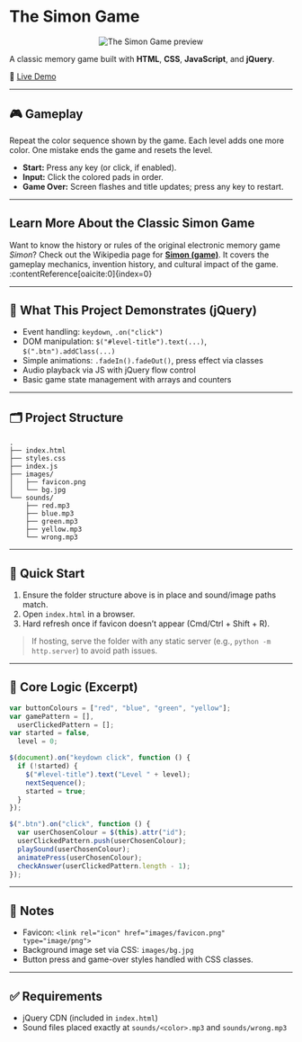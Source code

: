 # The Simon Game

<p align="center">
  <img src="https://redeem-innovations.com/wp-content/uploads/2025/09/The-simon-game.png" alt="The Simon Game preview" />
</p>

A classic memory game built with **HTML**, **CSS**, **JavaScript**, and **jQuery**.

🔗 <a href="https://mina-y-khalil.github.io/The-Simon-Game/" target="_blank">Live Demo</a>

---

## 🎮 Gameplay

Repeat the color sequence shown by the game. Each level adds one more color. One mistake ends the game and resets the level.

- **Start:** Press any key (or click, if enabled).
- **Input:** Click the colored pads in order.
- **Game Over:** Screen flashes and title updates; press any key to restart.

---

## Learn More About the Classic Simon Game

Want to know the history or rules of the original electronic memory game _Simon_? Check out the Wikipedia page for **[Simon (game)](<https://en.wikipedia.org/wiki/Simon_(game)>)**. It covers the gameplay mechanics, invention history, and cultural impact of the game. :contentReference[oaicite:0]{index=0}

---

## 🧠 What This Project Demonstrates (jQuery)

- Event handling: `keydown`, `.on("click")`
- DOM manipulation: `$("#level-title").text(...)`, `$(".btn").addClass(...)`
- Simple animations: `.fadeIn().fadeOut()`, press effect via classes
- Audio playback via JS with jQuery flow control
- Basic game state management with arrays and counters

---

## 🗂️ Project Structure

```
.
├── index.html
├── styles.css
├── index.js
├── images/
│   ├── favicon.png
│   └── bg.jpg
└── sounds/
    ├── red.mp3
    ├── blue.mp3
    ├── green.mp3
    ├── yellow.mp3
    └── wrong.mp3
```

---

## 🚀 Quick Start

1. Ensure the folder structure above is in place and sound/image paths match.
2. Open `index.html` in a browser.
3. Hard refresh once if favicon doesn’t appear (Cmd/Ctrl + Shift + R).

> If hosting, serve the folder with any static server (e.g., `python -m http.server`) to avoid path issues.

---

## 🔧 Core Logic (Excerpt)

```js
var buttonColours = ["red", "blue", "green", "yellow"];
var gamePattern = [],
  userClickedPattern = [];
var started = false,
  level = 0;

$(document).on("keydown click", function () {
  if (!started) {
    $("#level-title").text("Level " + level);
    nextSequence();
    started = true;
  }
});

$(".btn").on("click", function () {
  var userChosenColour = $(this).attr("id");
  userClickedPattern.push(userChosenColour);
  playSound(userChosenColour);
  animatePress(userChosenColour);
  checkAnswer(userClickedPattern.length - 1);
});
```

---

## 🎨 Notes

- Favicon: `<link rel="icon" href="images/favicon.png" type="image/png">`
- Background image set via CSS: `images/bg.jpg`
- Button press and game-over styles handled with CSS classes.

---

## ✅ Requirements

- jQuery CDN (included in `index.html`)
- Sound files placed exactly at `sounds/<color>.mp3` and `sounds/wrong.mp3`
